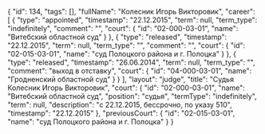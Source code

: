 {
    "id": 134,
    "tags": [],
    "fullName": "Колесник Игорь Викторовик",
    "career": [
        {
            "type": "appointed",
            "timestamp": "22.12.2015",
            "term": null,
            "term_type": "indefinitely",
            "comment": "",
            "court": {
                "id": "02-000-03-01",
                "name": "Витебский областной суд"
            }
        },
        {
            "type": "released",
            "timestamp": "22.12.2015",
            "term": null,
            "term_type": "",
            "comment": "",
            "court": {
                "id": "02-015-03-01",
                "name": "суд Полоцкого района и г. Полоцка"
            }
        },
        {
            "type": "released",
            "timestamp": "26.06.2014",
            "term": null,
            "term_type": "",
            "comment": "выход в отставку",
            "court": {
                "id": "04-000-03-01",
                "name": "Гродненский областной суд"
            }
        }
    ],
    "layout": "judge",
    "title": "Судья Колесник Игорь Викторовик",
    "court": {
        "id": "02-000-03-01",
        "name": "Витебский областной суд",
        "position": "судья",
        "termType": "indefinitely",
        "term": null,
        "description": "c 22.12.2015, бессрочно, по указу 510",
        "timestamp": "22.12.2015"
    },
    "previousCourt": {
        "id": "02-015-03-01",
        "name": "суд Полоцкого района и г. Полоцка"
    }
}